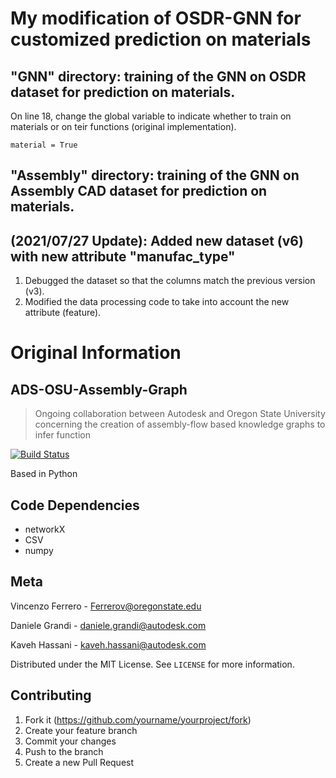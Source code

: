 # My modification of OSDR-GNN for customized prediction on materials

## "GNN" directory: training of the GNN on OSDR dataset for prediction on materials.

On line 18, change the global variable to indicate whether to train on materials or on teir functions (original implementation).

```
material = True
```

## "Assembly" directory: training of the GNN on Assembly CAD dataset for prediction on materials.

## (2021/07/27 Update): Added new dataset (v6) with new attribute "manufac_type"
1. Debugged the dataset so that the columns match the previous version (v3).
2. Modified the data processing code to take into account the new attribute (feature).


# Original Information
## ADS-OSU-Assembly-Graph
> Ongoing collaboration between Autodesk and Oregon State University concerning the creation of assembly-flow based knowledge graphs to infer function

[![Build Status](https://travis-ci.org/joemccann/dillinger.svg?branch=master)](https://travis-ci.org/joemccann/dillinger)

Based in Python

## Code Dependencies 

- networkX
- CSV
- numpy


## Meta

Vincenzo Ferrero -  Ferrerov@oregonstate.edu

Daniele Grandi - daniele.grandi@autodesk.com

Kaveh Hassani - kaveh.hassani@autodesk.com

Distributed under the MIT License. See ``LICENSE`` for more information.


## Contributing

1. Fork it (<https://github.com/yourname/yourproject/fork>)
2. Create your feature branch 
3. Commit your changes 
4. Push to the branch 
5. Create a new Pull Request
